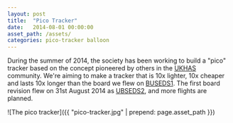 ```yaml
---
layout: post
title:  "Pico Tracker"
date:   2014-08-01 00:00:00
asset_path: /assets/
categories: pico-tracker balloon
---
```


During the summer of 2014, the society has been working to build a "pico" tracker based on the concept pioneered by others in the [UKHAS](http://ukhas.org.uk) community. We're aiming to make a tracker that is 10x lighter, 10x cheaper and lasts 10x longer than the board we flew on [BUSEDS1](/balloon/2014/06/15/hab-launch.html). The first board revision flew on 31st August 2014 as [UBSEDS2](/pico-tracker/balloon/launch/2014/08/31/ubseds2.html), and more flights are planned.

<!--more-->

![The pico tracker]({{ "pico-tracker.jpg" | prepend: page.asset_path }})

